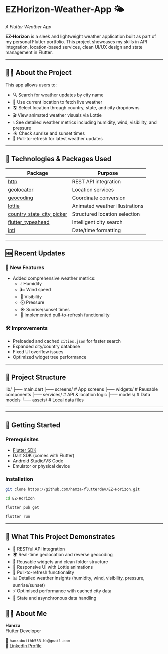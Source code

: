 # EZHorizon-Weather-App 🌤️  
*A Flutter Weather App*

**EZ-Horizon** is a sleek and lightweight weather application built as part of my personal Flutter portfolio. This project showcases my skills in API integration, location-based services, clean UI/UX design and state management in Flutter.

---

## 👨‍💻 About the Project

This app allows users to:  
- 🔍 Search for weather updates by city name  
- 📍 Use current location to fetch live weather  
- 🌎 Select location through country, state, and city dropdowns  
- 🎬 View animated weather visuals via Lottie  
- 💧 See detailed weather metrics including humidity, wind, visibility, and pressure  
- ☀️ Check sunrise and sunset times  
- 🔄 Pull-to-refresh for latest weather updates  

---

## 🔧 Technologies & Packages Used

| Package                                                                         | Purpose                        |
|---------------------------------------------------------------------------------|--------------------------------|
| [http](https://pub.dev/packages/http)                                           | REST API integration           |
| [geolocator](https://pub.dev/packages/geolocator)                               | Location services              |
| [geocoding](https://pub.dev/packages/geocoding)                                 | Coordinate conversion          |
| [lottie](https://pub.dev/packages/lottie)                                       | Animated weather illustrations |
| [country_state_city_picker](https://pub.dev/packages/country_state_city_picker) | Structured location selection  |
| [flutter_typeahead](https://pub.dev/packages/flutter_typeahead)                 | Intelligent city search        |
| [intl](https://pub.dev/packages/intl)                                           | Date/time formatting           |

---

## 🆕 Recent Updates

### 🌟 New Features
- Added comprehensive weather metrics:
  - 💧 Humidity 
  - 🌬️ Wind speed 
  - 👀 Visibility 
  - ⏲️ Pressure
  - ☀️ Sunrise/sunset times
  - 🔁 Implemented pull-to-refresh functionality

### 🛠 Improvements
- Preloaded and cached `cities.json` for faster search
- Expanded city/country database
- Fixed UI overflow issues
- Optimized widget tree performance

---

## 📁 Project Structure

lib/
├── main.dart
├── screens/ # App screens
├── widgets/ # Reusable components
├── services/ # API & location logic
├── models/ # Data models
└── assets/ # Local data files

---


---

## 🚀 Getting Started

### Prerequisites
- [Flutter SDK](https://flutter.dev/docs/get-started/install)
- Dart SDK (comes with Flutter)
- Android Studio/VS Code
- Emulator or physical device

### Installation
```bash
git clone https://github.com/hamza-flutterdev/EZ-Horizon.git
```
```bash
cd EZ-Horizon
```
```bash
flutter pub get
```
```bash
flutter run
```

---

## 🎯 What This Project Demonstrates

- 📡 RESTful API integration
- 🌍 Real-time geolocation and reverse geocoding
- 🧩 Reusable widgets and clean folder structure
- 📱 Responsive UI with Lottie animations
- 🔁 Pull-to-refresh functionality
- 📊 Detailed weather insights (humidity, wind, visibility, pressure, sunrise/sunset)
- ⚡ Optimised performance with cached city data
- 🧠 State and asynchronous data handling

## 🙋‍♂️ About Me

**Hamza**  
Flutter Developer  

📧 `hamzabutthb553.hb@gmail.com`  
🔗 [LinkedIn Profile](https://linkedin.com/in/hamza-flutterdev)
